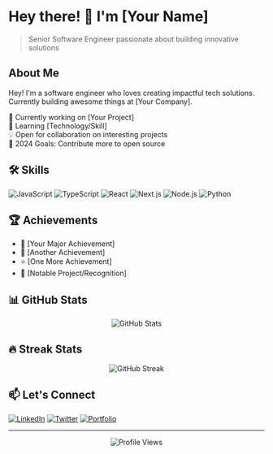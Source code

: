 # Hey there! 👋 I'm [Your Name]

> Senior Software Engineer passionate about building innovative solutions

## About Me
Hey! I'm a software engineer who loves creating impactful tech solutions. Currently building awesome things at [Your Company].

🚀 Currently working on [Your Project]  
🌱 Learning [Technology/Skill]  
💡 Open for collaboration on interesting projects  
🎯 2024 Goals: Contribute more to open source

## 🛠 Skills
![JavaScript](https://img.shields.io/badge/JavaScript-323330?style=for-the-badge&logo=javascript&logoColor=F7DF1E)
![TypeScript](https://img.shields.io/badge/TypeScript-3178C6?style=for-the-badge&logo=typescript&logoColor=white)
![React](https://img.shields.io/badge/React-20232A?style=for-the-badge&logo=react&logoColor=61DAFB)
![Next.js](https://img.shields.io/badge/Next.js-000000?style=for-the-badge&logo=next.js&logoColor=white)
![Node.js](https://img.shields.io/badge/Node.js-339933?style=for-the-badge&logo=node.js&logoColor=white)
![Python](https://img.shields.io/badge/Python-14354C?style=for-the-badge&logo=python&logoColor=white)

## 🏆 Achievements
- 🥇 [Your Major Achievement]
- 🎯 [Another Achievement]
- ⭐ [One More Achievement]
- 🌟 [Notable Project/Recognition]

## 📊 GitHub Stats
<div align="center">
  <img src="https://github-readme-stats.vercel.app/api?username=YOUR_USERNAME&show_icons=true&theme=radical&hide_border=true" alt="GitHub Stats" />
</div>

## 🔥 Streak Stats
<div align="center">
  <img src="https://github-readme-streak-stats.herokuapp.com/?user=YOUR_USERNAME&theme=radical&hide_border=true" alt="GitHub Streak" />
</div>

## 📫 Let's Connect
[![LinkedIn](https://img.shields.io/badge/LinkedIn-0077B5?style=for-the-badge&logo=linkedin&logoColor=white)](https://linkedin.com/in/YOUR_USERNAME)
[![Twitter](https://img.shields.io/badge/Twitter-1DA1F2?style=for-the-badge&logo=twitter&logoColor=white)](https://twitter.com/YOUR_USERNAME)
[![Portfolio](https://img.shields.io/badge/Portfolio-FF5722?style=for-the-badge&logo=google-chrome&logoColor=white)](https://YOUR_WEBSITE)

---
<div align="center">
  <img src="https://komarev.com/ghpvc/?username=YOUR_USERNAME&style=flat-square&color=blueviolet" alt="Profile Views" />
</div>
